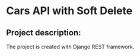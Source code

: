 # Cars API with Soft Delete
## Project description:
The project is created with Django REST framework. 

